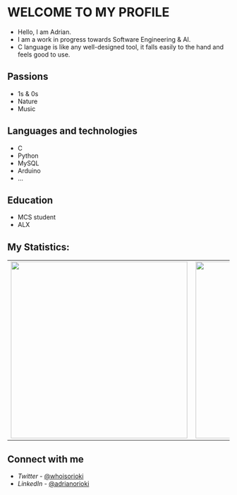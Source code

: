 # WELCOME TO MY PROFILE

* Hello, I am Adrian. 
* I am a work in progress towards Software Engineering & AI.
* C language is like any well-designed tool, it falls easily to the hand and feels good to use.

## Passions

- 1s & 0s
- Nature
- Music

## Languages and technologies

- C
- Python
- MySQL
- Arduino
- ... 

## Education

- MCS student
- ALX

## My Statistics:
<table>
  <tr>
  <a href="https://github.com/whoisorioki/whoisorioki" />
    <td>
    <img width=400px align="left" src="https://github-readme-stats.vercel.app/api?username=whoisorioki&count_private=true&show_icons=true&theme=black" />
    </td>
    <td>
    <img width=400px src="https://github-readme-streak-stats.herokuapp.com?user=whoisorioki&theme=black" />
    </td>
  </a>
  </tr>
</table>

## Connect with me

- *Twitter* - [@whoisorioki](https://twitter.com/whoisorioki)
- *LinkedIn* - [@adrianorioki](https://www.linkedin.com/in/adrianorioki/)
